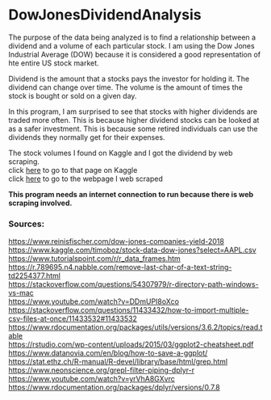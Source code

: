 # DowJonesDividendAnalysis
The purpose of the data being analyzed is to find a relationship between a dividend and a volume of each particular stock. I am using the Dow Jones Industrial Average (DOW) because it is considered a good representation of hte entire US stock market.  
  
Dividend is the amount that a stocks pays the investor for holding it. The dividend can change over time. The volume is the amount of times the stock is bought or sold on a given day.

In this program, I am surprised to see that stocks with higher dividends are traded more often. This is because higher dividend stocks can be looked at as a safer investment. This is because some retired individuals can use the dividends they normally get for their expenses.  
  
The stock volumes I found on Kaggle and I got the dividend by web scraping.  
click [here](https://www.kaggle.com/timoboz/stock-data-dow-jones?select=AAPL.csv) to go to that page on Kaggle  
click [here]("https://www.reinisfischer.com/dow-jones-companies-yield-2018") to go to the webpage I web scraped
  
__This program needs an internet connection to run because there is web scraping involved.__

### Sources:
https://www.reinisfischer.com/dow-jones-companies-yield-2018  
https://www.kaggle.com/timoboz/stock-data-dow-jones?select=AAPL.csv  
https://www.tutorialspoint.com/r/r_data_frames.htm  
https://r.789695.n4.nabble.com/remove-last-char-of-a-text-string-td2254377.html  
https://stackoverflow.com/questions/54307979/r-directory-path-windows-vs-mac  
https://www.youtube.com/watch?v=DDmUPI8oXco  
https://stackoverflow.com/questions/11433432/how-to-import-multiple-csv-files-at-once/11433532#11433532  
https://www.rdocumentation.org/packages/utils/versions/3.6.2/topics/read.table  
https://rstudio.com/wp-content/uploads/2015/03/ggplot2-cheatsheet.pdf  
https://www.datanovia.com/en/blog/how-to-save-a-ggplot/  
https://stat.ethz.ch/R-manual/R-devel/library/base/html/grep.html  
https://www.neonscience.org/grepl-filter-piping-dplyr-r  
https://www.youtube.com/watch?v=yrVhA8GXvrc  
https://www.rdocumentation.org/packages/dplyr/versions/0.7.8


